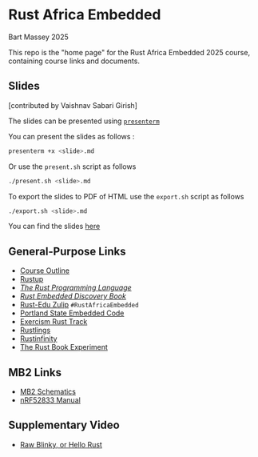 # Rust Africa Embedded
Bart Massey 2025

This repo is the "home page" for the Rust Africa Embedded
2025 course, containing course links and documents.

## Slides

[contributed by Vaishnav Sabari Girish]

The slides can be presented using [`presenterm`](https://github.com/mfontanini/presenterm)

You can present the slides as follows : 

```bash
presenterm +x <slide>.md
```

Or use the `present.sh` script as follows

```bash 
./present.sh <slide>.md
```

To export the slides to PDF of HTML use the `export.sh` script as follows

```bash
./export.sh <slide>.md
```

You can find the slides [here](./slides/slides.md)

## General-Purpose Links

* [Course Outline](course-outline.md)
* [Rustup](https://rustup.rs)
* [*The Rust Programming Language*](https://doc.rust-lang.org/book/)
* [*Rust Embedded Discovery Book*](https://rust-embedded.github.io/discovery-mb2)
* [Rust-Edu Zulip](https://zulip.rust-edu.org) `#RustAfricaEmbedded`
* [Portland State Embedded Code](https://github.com/pdx-cs-rust-embedded)
* [Exercism Rust Track](https://exercism.org/tracks/rust)
* [Rustlings](https://rustlings.rust-lang.org/)
* [Rustinfinity](https://www.rustfinity.com/)
* [The Rust Book Experiment](https://rust-book.cs.brown.edu/)

## MB2 Links

* [MB2 Schematics](https://tech.microbit.org/hardware/schematic/)
* [nRF52833 Manual](https://docs.nordicsemi.com/bundle/ps_nrf52833/page/keyfeatures_html5.html)

## Supplementary Video

* [Raw Blinky, or Hello Rust](https://archive.org/download/raw-blinky/raw-blinky.mkv)
